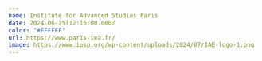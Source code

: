 ```yaml
---
name: Institute for Advanced Studies Paris
date: 2024-06-25T12:15:00.000Z
color: "#FFFFFF"
url: https://www.paris-iea.fr/
image: https://www.ipsp.org/wp-content/uploads/2024/07/IAE-logo-1.png
---
```

